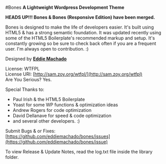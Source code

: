 #Bones
**A Lightweight Wordpress Development Theme**

**HEADS UP!!!
Bones & Bones (Responsive Edition) have been merged.**

Bones is designed to make the life of developers easier. It's built
using HTML5 & has a strong semantic foundation. It was updated recently
using some of the HTML5 Boilerplate's recommended markup and setup.
It's constantly growing so be sure to check back often if you are a
frequent user. I'm always open to contribution. :)

Designed by **[Eddie Machado](http://themble.com/bone)**

License: WTFPL  
License URI: [http://sam.zoy.org/wtfpl/](http://sam.zoy.org/wtfpl)  
Are You Serious? Yes.  

Special Thanks to:

* Paul Irish & the HTML5 Boilerplate
* Yoast for some WP functions & optimization ideas
* Andrew Rogers for code optimization
* David Dellanave for speed & code optimization
* and several other developers. :)

Submit Bugs & or Fixes:  
[https://github.com/eddiemachado/bones/issues](https://github.com/eddiemachado/bones/issue)

To view Release & Update Notes, read the log.txt file inside
the library folder.
